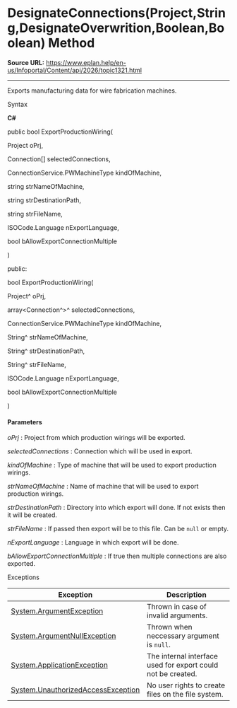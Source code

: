 # DesignateConnections(Project,String,DesignateOverwrition,Boolean,Boolean) Method

**Source URL:** https://www.eplan.help/en-us/Infoportal/Content/api/2026/topic1321.html

---

Exports manufacturing data for wire fabrication machines.

Syntax

**C#**



public bool ExportProductionWiring( 

   Project oPrj,

   Connection[] selectedConnections,

   ConnectionService.PWMachineType kindOfMachine,

   string strNameOfMachine,

   string strDestinationPath,

   string strFileName,

   ISOCode.Language nExportLanguage,

   bool bAllowExportConnectionMultiple

)

public:

bool ExportProductionWiring( 

   Project^ oPrj,

   array<Connection^>^ selectedConnections,

   ConnectionService.PWMachineType kindOfMachine,

   String^ strNameOfMachine,

   String^ strDestinationPath,

   String^ strFileName,

   ISOCode.Language nExportLanguage,

   bool bAllowExportConnectionMultiple

)


#### Parameters

*oPrj*
:   Project from which production wirings will be exported.

*selectedConnections*
:   Connection which will be used in export.

*kindOfMachine*
:   Type of machine that will be used to export production wirings.

*strNameOfMachine*
:   Name of machine that will be used to export production wirings.

*strDestinationPath*
:   Directory into which export will done. If not exists then it will be created.

*strFileName*
:   If passed then export will be to this file. Can be `null` or empty.

*nExportLanguage*
:   Language in which export will be done.

*bAllowExportConnectionMultiple*
:   If true then multiple connections are also exported.

Exceptions

| Exception | Description |
| --- | --- |
| [System.ArgumentException](#) | Thrown in case of invalid arguments. |
| [System.ArgumentNullException](#) | Thrown when neccessary argument is `null`. |
| [System.ApplicationException](#) | The internal interface used for export could not be created. |
| [System.UnauthorizedAccessException](#) | No user rights to create files on the file system. |
